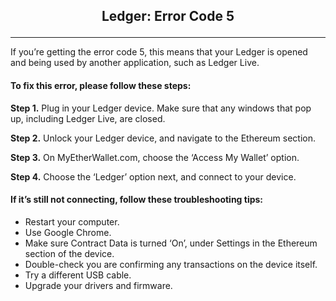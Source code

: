 ## <p align="center">Ledger: Error Code 5</p>
***

If you’re getting the error code 5, this means that your Ledger is opened and being used by another application, such as Ledger Live. 

#### To fix this error, please follow these steps: 

**Step 1.** Plug in your Ledger device. Make sure that any windows that pop up, including Ledger Live, are closed. 

**Step 2.** Unlock your Ledger device, and navigate to the Ethereum section.

**Step 3.** On MyEtherWallet.com, choose the ‘Access My Wallet’ option.

**Step 4.** Choose the ‘Ledger’ option next, and connect to your device. 

#### If it’s still not connecting, follow these troubleshooting tips: 

* Restart your computer.
* Use Google Chrome.
* Make sure Contract Data is turned ‘On’, under Settings in the Ethereum section of the device.
* Double-check you are confirming any transactions on the device itself.
* Try a different USB cable.
* Upgrade your drivers and firmware.
